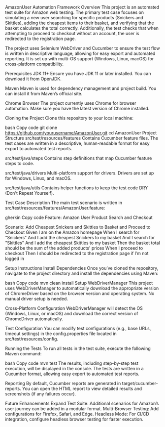 AmazonUser Automation Framework
Overview
This project is an automated test suite for Amazon web testing. The primary test case focuses on simulating a new user searching for specific products (Snickers and Skittles), adding the cheapest items to their basket, and verifying that the basket calculates the total correctly. Additionally, the test checks that when attempting to proceed to checkout without an account, the user is redirected to the registration page.

The project uses Selenium WebDriver and Cucumber to ensure the test flow is written in descriptive language, allowing for easy export and automated reporting. It is set up with multi-OS support (Windows, Linux, macOS) for cross-platform compatibility.

Prerequisites
JDK 11+
Ensure you have JDK 11 or later installed. You can download it from OpenJDK.

Maven
Maven is used for dependency management and project build. You can install it from Maven’s official site.

Chrome Browser
The project currently uses Chrome for browser automation. Make sure you have the latest version of Chrome installed.

Cloning the Project
Clone this repository to your local machine:

bash
Copy code
git clone https://github.com/yourusername/AmazonUser.git
cd AmazonUser
Project Structure
src/test/resources/features
Contains Cucumber feature files. The test cases are written in a descriptive, human-readable format for easy export to automated test reports.

src/test/java/steps
Contains step definitions that map Cucumber feature steps to code.

src/test/java/drivers
Multi-platform support for drivers. Drivers are set up for Windows, Linux, and macOS.

src/test/java/utils
Contains helper functions to keep the test code DRY (Don't Repeat Yourself).

Test Case Description
The main test scenario is written in src/test/resources/features/AmazonUser.feature:

gherkin
Copy code
Feature: Amazon User Product Search and Checkout

  Scenario: Add Cheapest Snickers and Skittles to Basket and Proceed to Checkout
    Given I am on the Amazon homepage
    When I search for "Snickers"
    And I add the cheapest Snickers to my basket
    And I search for "Skittles"
    And I add the cheapest Skittles to my basket
    Then the basket total should be the sum of the added products' prices
    When I proceed to checkout
    Then I should be redirected to the registration page if I’m not logged in
    
Setup Instructions
Install Dependencies
Once you’ve cloned the repository, navigate to the project directory and install the dependencies using Maven:

bash
Copy code
mvn clean install
Setup WebDriverManager
This project uses WebDriverManager to automatically download the appropriate version of ChromeDriver based on the browser version and operating system. No manual driver setup is needed.

Cross-Platform Configuration
WebDriverManager will detect the OS (Windows, Linux, or macOS) and download the correct version of ChromeDriver automatically.

Test Configuration
You can modify test configurations (e.g., base URLs, timeout settings) in the config.properties file located in src/test/resources/config.

Running the Tests
To run all tests in the test suite, execute the following Maven command:

bash
Copy code
mvn test
The results, including step-by-step test execution, will be displayed in the console. The tests are written in a Cucumber format, allowing easy export to automated test reports.

Reporting
By default, Cucumber reports are generated in target/cucumber-reports. You can open the HTML report to view detailed results and screenshots (if any failures occur).

Future Enhancements
Expand Test Suite: Additional scenarios for Amazon’s user journey can be added in a modular format.
Multi-Browser Testing: Add configurations for Firefox, Safari, and Edge.
Headless Mode: For CI/CD integration, configure headless browser testing for faster execution.
